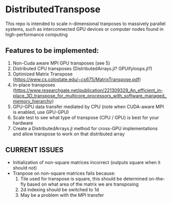 # DistributedTranspose
This repo is intended to scale n-dimensional tranposes to massively parallel systems, such as interconnected GPU devices or computer nodes found in high-performance computing

## Features to be implemented:
1. Non-Cuda aware MPI GPU transposes (see 5)
2. Distributed CPU transposes (DistributedArrays.jl? GPUifyloops.jl?)
3. Optimized Matrix Transpose (https://www.cs.colostate.edu/~cs675/MatrixTranspose.pdf)
4. In-place transposes (https://www.researchgate.net/publication/221309329_An_efficient_in-place_3D_transpose_for_multicore_processors_with_software_managed_memory_hierarchy)
5. GPU-GPU data transfer mediated by CPU (note when CUDA-aware MPI is enabled, use GPU-GPU)
6. Scale test to see what type of transpose (CPU / GPU) is best for your hardware
7. Create a DistributedArrays.jl method for cross-GPU implementations and allow transpose to work on that distributed array

## CURRENT ISSUES
- Initialization of non-square matrices incorrect (outputs square when it should not)
- Tranpose on non-square matrices fails because:
    1. Tile used for transpose is square, this should be determined on-the-fly based on what area of the matrix we are transposing
    2. 2d indexing should be switched to 1d
    3. May be a problem with the MPI transfer
